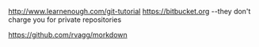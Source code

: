 http://www.learnenough.com/git-tutorial
https://bitbucket.org       --they don't charge you for private repositories

https://github.com/rvagg/morkdown
